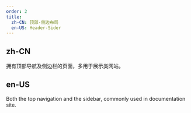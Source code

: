 ```yaml
---
order: 2
title:
  zh-CN: 顶部-侧边布局
  en-US: Header-Sider
---
```


## zh-CN

拥有顶部导航及侧边栏的页面，多用于展示类网站。

## en-US

Both the top navigation and the sidebar, commonly used in documentation site.
